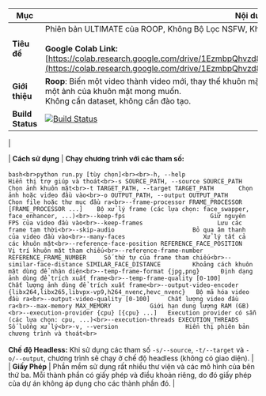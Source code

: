 | **Mục**                         | **Nội dung** |
|---------------------------------|--------------|
| **Tiêu đề**                   | Phiên bản ULTIMATE của ROOP, Không Bộ Lọc NSFW, Không Lỗi ;) <br><br>**Google Colab Link:** [https://colab.research.google.com/drive/1EzmbpQhvzd8RcRjqe2nkeN4fSE9ZY6EC#scrollTo=t1yPuhdySqCq](https://colab.research.google.com/drive/1EzmbpQhvzd8RcRjqe2nkeN4fSE9ZY6EC#scrollTo=t1yPuhdySqCq) |
| **Giới thiệu**                | **Roop**: Biến một video thành video mới, thay thế khuôn mặt trong video bằng khuôn mặt bạn chọn. Bạn chỉ cần một ảnh của khuôn mặt mong muốn. <br>Không cần dataset, không cần đào tạo. |
| **Build Status**              | [![Build Status](https://img.shields.io/github/actions/workflow/status/kyousuke33/roop-nsfw/ci.yml?branch=main)](https://github.com/kyousuke/roop-nsfw/actions?query=workflow:ci)
 |

| **Cách sử dụng**              | **Chạy chương trình với các tham số:**<br><br>```bash<br>python run.py [tùy chọn]<br><br>-h, --help                         Hiển thị trợ giúp và thoát<br>-s SOURCE_PATH, --source SOURCE_PATH       Chọn ảnh khuôn mặt<br>-t TARGET_PATH, --target TARGET_PATH       Chọn ảnh hoặc video đầu vào<br>-o OUTPUT_PATH, --output OUTPUT_PATH       Chọn file hoặc thư mục đầu ra<br>--frame-processor FRAME_PROCESSOR [FRAME_PROCESSOR ...]    Bộ xử lý frame (các lựa chọn: face_swapper, face_enhancer, ...)<br>--keep-fps                        Giữ nguyên FPS của video đầu vào<br>--keep-frames                     Lưu các frame tạm thời<br>--skip-audio                      Bỏ qua âm thanh của video đầu vào<br>--many-faces                      Xử lý tất cả các khuôn mặt<br>--reference-face-position REFERENCE_FACE_POSITION   Vị trí khuôn mặt tham chiếu<br>--reference-frame-number REFERENCE_FRAME_NUMBER     Số thứ tự của frame tham chiếu<br>--similar-face-distance SIMILAR_FACE_DISTANCE         Khoảng cách khuôn mặt dùng để nhận diện<br>--temp-frame-format {jpg,png}      Định dạng ảnh dùng để trích xuất frame<br>--temp-frame-quality [0-100]       Chất lượng ảnh dùng để trích xuất frame<br>--output-video-encoder {libx264,libx265,libvpx-vp9,h264_nvenc,hevc_nvenc}   Bộ mã hóa video đầu ra<br>--output-video-quality [0-100]     Chất lượng video đầu ra<br>--max-memory MAX_MEMORY           Giới hạn dung lượng RAM (GB)<br>--execution-provider {cpu} [{cpu} ...]   Execution provider có sẵn (các lựa chọn: cpu, ...)<br>--execution-threads EXECUTION_THREADS    Số luồng xử lý<br>-v, --version                   Hiển thị phiên bản chương trình và thoát<br>```<br><br>**Chế độ Headless:** Khi sử dụng các tham số `-s/--source`, `-t/--target` và `-o/--output`, chương trình sẽ chạy ở chế độ headless (không có giao diện). |
| **Giấy Phép**                | Phần mềm sử dụng rất nhiều thư viện và các mô hình của bên thứ ba. Mỗi thành phần có giấy phép và điều khoản riêng, do đó giấy phép của dự án không áp dụng cho các thành phần đó. |
